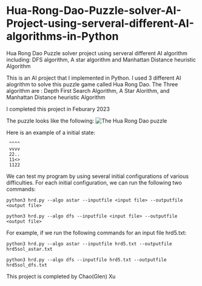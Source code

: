 # Hua-Rong-Dao-Puzzle-solver-AI-Project-using-serveral-different-AI-algorithms-in-Python
Hua Rong Dao Puzzle solver project using serveral different AI algorithm including: DFS algorithm, A star algorithm and   Manhattan Distance heuristic Algorithm

This is an AI project that I implemented in Python.
I used 3 different AI alogrithm to solve this puzzle game called Hua Rong Dao.
The Three algorithm are : Depth First Search Algorithm, A Star Alorithm, and Manhattan Distance heuristic Algorithm

I completed this project in Feburary 2023

The puzzle looks like the following:
![The Hua Rong Dao puzzle](https://github.com/ChaoGlenXu/Hua-Rong-Dao-Puzzle-solver-AI-Project-using-serveral-different-AI-algorithms-in-Python/assets/59375616/1658be0e-5eae-4eaf-b14a-a3cddb540d7a)

Here is an example of a initial state:
```
 ^^^^
 vvvv
 22..
 11<>
 1122
```

We can test my program by using several initial configurations of various difficulties. For each initial configuration, we can run the following two commands:
```
python3 hrd.py --algo astar --inputfile <input file> --outputfile <output file> 

python3 hrd.py --algo dfs --inputfile <input file> --outputfile <output file>
```



For example, if we run the following commands for an input file hrd5.txt:
```
python3 hrd.py --algo astar --inputfile hrd5.txt --outputfile hrd5sol_astar.txt

python3 hrd.py --algo dfs --inputfile hrd5.txt --outputfile hrd5sol_dfs.txt
```



This project is completed by Chao(Glen) Xu 
